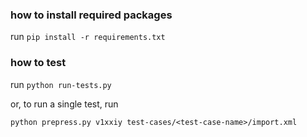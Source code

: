 ### how to install required packages

run `pip install -r requirements.txt`

### how to test

run `python run-tests.py`

or, to run a single test, run

`python prepress.py v1xxiy test-cases/<test-case-name>/import.xml`
